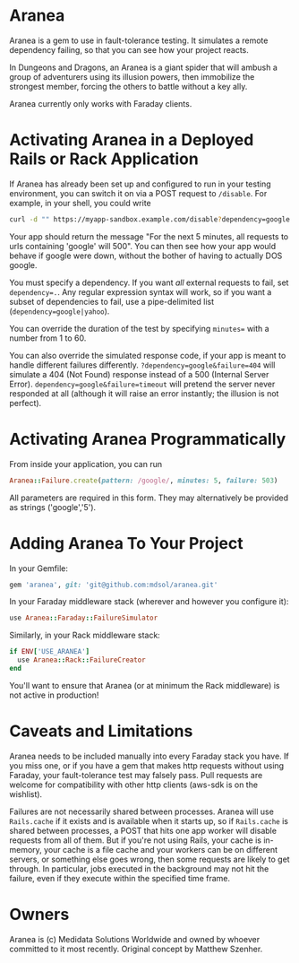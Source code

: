 Aranea
======

Aranea is a gem to use in fault-tolerance testing. It simulates a remote dependency failing, so that you can see how your project reacts.

In Dungeons and Dragons, an Aranea is a giant spider that will ambush a group of adventurers using its illusion powers, then immobilize the strongest member, forcing the others to battle without a key ally.

Aranea currently only works with Faraday clients.

# Activating Aranea in a Deployed Rails or Rack Application

If Aranea has already been set up and configured to run in your testing environment, you can switch it on via a POST request to `/disable`. For example, in your shell, you could write

```sh
curl -d "" https://myapp-sandbox.example.com/disable?dependency=google
```

Your app should return the message "For the next 5 minutes, all requests to urls containing 'google' will 500". You can then see how your app would behave if google were down, without the bother of having to actually DOS google.

You must specify a dependency. If you want *all* external requests to fail, set `dependency=.`.  Any regular expression syntax will work, so if you want a subset of dependencies to fail, use a pipe-delimited list (`dependency=google|yahoo`).

You can override the duration of the test by specifying `minutes=` with a number from 1 to 60.

You can also override the simulated response code, if your app is meant to handle different failures differently. `?dependency=google&failure=404` will simulate a 404 (Not Found) response instead of a 500 (Internal Server Error). `dependency=google&failure=timeout` will pretend the server never responded at all (although it will raise an error instantly; the illusion is not perfect).

# Activating Aranea Programmatically

From inside your application, you can run

```ruby
Aranea::Failure.create(pattern: /google/, minutes: 5, failure: 503)
```

All parameters are required in this form. They may alternatively be provided as strings ('google','5').

# Adding Aranea To Your Project

In your Gemfile:

```ruby
gem 'aranea', git: 'git@github.com:mdsol/aranea.git'
```

In your Faraday middleware stack (wherever and however you configure it):

```ruby
use Aranea::Faraday::FailureSimulator
```

Similarly, in your Rack middleware stack:

```ruby
if ENV['USE_ARANEA']
  use Aranea::Rack::FailureCreator
end
```

You'll want to ensure that Aranea (or at minimum the Rack middleware) is not active in production!

# Caveats and Limitations

Aranea needs to be included manually into every Faraday stack you have. If you miss one, or if you have a gem that makes http requests without using Faraday, your fault-tolerance test may falsely pass. Pull requests are welcome for compatibility with other http clients (aws-sdk is on the wishlist).

Failures are not necessarily shared between processes. Aranea will use `Rails.cache` if it exists and is available when it starts up, so if `Rails.cache` is shared between processes, a POST that hits one app worker will disable requests from all of them. But if you're not using Rails, your cache is in-memory, your cache is a file cache and your workers can be on different servers, or something else goes wrong, then some requests are likely to get through. In particular, jobs executed in the background may not hit the failure, even if they execute within the specified time frame.

# Owners

Aranea is (c) Medidata Solutions Worldwide and owned by whoever committed to it most recently. Original concept by Matthew Szenher.


